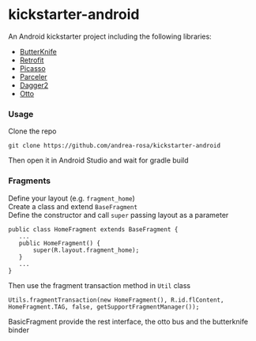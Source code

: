 # kickstarter-android
An Android kickstarter project including the following libraries:

* [ButterKnife](http://jakewharton.github.io/butterknife/)
* [Retrofit](http://square.github.io/retrofit/)
* [Picasso](http://square.github.io/picasso/)
* [Parceler](https://github.com/johncarl81/parceler)
* [Dagger2](http://google.github.io/dagger/)
* [Otto](http://square.github.io/otto/)

### Usage
Clone the repo
```
git clone https://github.com/andrea-rosa/kickstarter-android
```
Then open it in Android Studio and wait for gradle build

### Fragments
Define your layout (e.g. `fragment_home`)  
Create a class and extend `BaseFragment`  
Define the constructor and call `super` passing layout as a parameter
```
public class HomeFragment extends BaseFragment {
   ...
   public HomeFragment() {
       super(R.layout.fragment_home);
   }
   ...
}
```
Then use the fragment transaction method in `Util` class
```
Utils.fragmentTransaction(new HomeFragment(), R.id.flContent, HomeFragment.TAG, false, getSupportFragmentManager());
```

BasicFragment provide the rest interface, the otto bus and the butterknife binder

